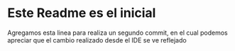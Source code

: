 # Este Readme es el inicial

Agregamos esta linea para realiza un segundo commit, en el cual podemos apreciar que el cambio realizado desde el IDE se ve reflejado

